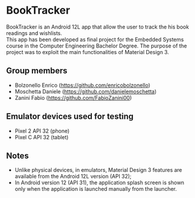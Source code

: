 # BookTracker
BookTracker is an Android 12L app that allow the user to track the his book readings and wishlists.\
This app has been developed as final project for the Embedded Systems course in the Computer Engineering Bachelor Degree. The purpose of the project was to exploit the main functionalities of Material Design 3.
## Group members
- Bolzonello Enrico (https://github.com/enricobolzonello)
- Moschetta Daniele (https://github.com/danielemoschetta)
- Zanini Fabio (https://github.com/FabioZanini00)
## Emulator devices used for testing
- Pixel 2 API 32 (phone)
- Pixel C API 32 (tablet)
## Notes
- Unlike physical devices, in emulators, Material Design 3 features are available from the Android 12L version (API 32);
- In Android version 12 (API 31), the application splash screen is shown only when the application is launched manually from the launcher.